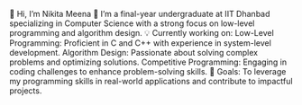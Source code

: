 👋 Hi, I’m Nikita Meena
🔭 I’m a final-year undergraduate at IIT Dhanbad specializing in Computer Science with a strong focus on low-level programming and algorithm design.
💡 Currently working on:
Low-Level Programming: Proficient in C and C++ with experience in system-level development.
Algorithm Design: Passionate about solving complex problems and optimizing solutions.
Competitive Programming: Engaging in coding challenges to enhance problem-solving skills.
🌟 Goals: To leverage my programming skills in real-world applications and contribute to impactful projects.


<!--- - 👋 Hi, I’m @Nikiitism
- 👀 I’m interested in ...
- 🌱 I’m currently learning ...
- 💞️ I’m looking to collaborate on ...
- 📫 How to reach me ...
- 😄 Pronouns: ...
- ⚡ Fun fact: ... --->

<!---
Nikiitism/Nikiitism is a ✨ special ✨ repository because its `README.md` (this file) appears on your GitHub profile.
You can click the Preview link to take a look at your changes.
--->
